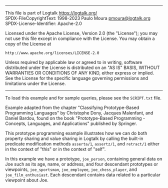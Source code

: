________________________________________________________________________

This file is part of Logtalk <https://logtalk.org/>  
SPDX-FileCopyrightText: 1998-2023 Paulo Moura <pmoura@logtalk.org>  
SPDX-License-Identifier: Apache-2.0

Licensed under the Apache License, Version 2.0 (the "License");
you may not use this file except in compliance with the License.
You may obtain a copy of the License at

    http://www.apache.org/licenses/LICENSE-2.0

Unless required by applicable law or agreed to in writing, software
distributed under the License is distributed on an "AS IS" BASIS,
WITHOUT WARRANTIES OR CONDITIONS OF ANY KIND, either express or implied.
See the License for the specific language governing permissions and
limitations under the License.
________________________________________________________________________


To load this example and for sample queries, please see the `SCRIPT.txt`
file.

Example adapted from the chapter "Classifying Prototype-Based Programming
Languages" by Christophe Dony, Jacques Malenfant, and Daniel Bardou, found 
on the book "Prototype-Based Programming - Concepts, Languages, and 
Applications" published by Springer.


This prototype programming example illustrates how we can do both property 
sharing and value sharing in Logtalk by calling the built-in predicate 
modification methods `asserta/1`, `assertz/1`, and `retract/1` either in
the context of "this" or in the context of "self".

In this example we have a prototype, `joe_person`, containing general data
on Joe such as its age, name, or address, and four descendant prototypes
or viewpoints, `joe_sportsman`, `joe_employee`, `joe_chess_player`, and
`joe_film_enthusiast`. Each descendant contains data related to a particular
viewpoint about Joe.
